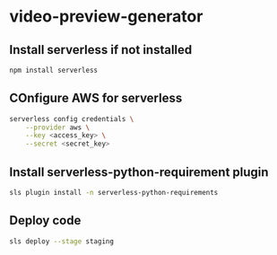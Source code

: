 # video-preview-generator

## Install serverless if not installed

```bash
npm install serverless
```

## COnfigure AWS for serverless

```bash
serverless config credentials \
    --provider aws \
    --key <access_key> \
    --secret <secret_key>
```

## Install serverless-python-requirement plugin

```bash
sls plugin install -n serverless-python-requirements
```

## Deploy code

```bash
sls deploy --stage staging
```